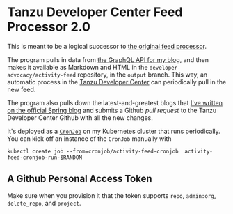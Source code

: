 # Tanzu Developer Center Feed Processor 2.0

This is meant to be a logical successor to [the original feed processor](https://github.com/developer-advocacy/feed-processor). 

The program pulls in data from [the GraphQL API for my blog](https://api.joshlong.com/graphiql), and then makes it available as Markdown and HTML in the `developer-advocacy/activity-feed` repository, in the `output` branch. This way, an automatic process in the [Tanzu Developer Center](https://github.com/vmware-tanzu/tanzu-dev-portal) can periodically pull in the new feed.   

The program also pulls down the latest-and-greatest blogs that [I've written on the official Spring blog](https://spring.io/blog) and submits a Github _pull request_ to the Tanzu Developer Center Github with all the new changes. 

It's deployed as a [`CronJob`](https://kubernetes.io/docs/concepts/workloads/controllers/cron-jobs/) on my Kubernetes cluster that runs periodically. You can kick off an instance of the `CronJob` manually with 

```shell
kubectl create job --from=cronjob/activity-feed-cronjob  activity-feed-cronjob-run-$RANDOM
```



##  A Github Personal Access Token 

Make sure when you provision it that the token supports `repo`, `admin:org`, `delete_repo`, and `project`.

